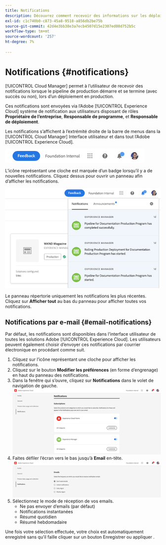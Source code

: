 ```yaml
---
title: Notifications
description: Découvrez comment recevoir des informations sur les déploiements de pipeline à l’aide du système de notification Adobe Experience Cloud.
exl-id: c1c740b0-c873-45a8-9518-a856db2be75b
source-git-commit: 42d4e3bb38e3a7ecb4507d15e2307ed08d752b5c
workflow-type: tm+mt
source-wordcount: '257'
ht-degree: 7%

---
```


# Notifications {#notifications}

[!UICONTROL Cloud Manager] permet à l’utilisateur de recevoir des notifications lorsque le pipeline de production démarre et se termine (avec succès ou non), lors d’un déploiement en production.

Ces notifications sont envoyées via l’Adobe [!UICONTROL Experience Cloud] système de notification aux utilisateurs disposant de rôles **Propriétaire de l’entreprise**, **Responsable de programme**, et **Responsable de déploiement**.

Les notifications s’affichent à l’extrémité droite de la barre de menus dans la [!UICONTROL Cloud Manager] Interface utilisateur et dans tout l’Adobe [!UICONTROL Experience Cloud].

![Icône Notifications dans la barre de menus](assets/notify-1.png)

L’icône représentant une cloche est marquée d’un badge lorsqu’il y a de nouvelles notifications. Cliquez dessus pour ouvrir un panneau afin d’afficher les notifications.

![Affichage des notifications](assets/notify-2.png)

Le panneau répertorie uniquement les notifications les plus récentes. Cliquez sur **Afficher tout** au bas du panneau pour afficher toutes vos notifications.

## Notifications par e-mail {#email-notifications}

Par défaut, les notifications sont disponibles dans l’interface utilisateur de toutes les solutions Adobe [!UICONTROL Experience Cloud]. Les utilisateurs peuvent également choisir d’envoyer ces notifications par courrier électronique en procédant comme suit.

1. Cliquez sur l’icône représentant une cloche pour afficher les notifications.
1. Cliquez sur le bouton **Modifier les préférences** (en forme d’engrenage) en haut du panneau des notifications.
1. Dans la fenêtre qui s’ouvre, cliquez sur **Notifications** dans le volet de navigation de gauche.
   ![Fenêtre Modifier les préférences](assets/notification-preferences.png)
1. Faites défiler l’écran vers le bas jusqu’à **Email** en-tête.
   ![Options de messagerie](assets/email-preferences.png)
1. Sélectionnez le mode de réception de vos emails.
   * Ne pas envoyer d’emails (par défaut)
   * Notifications instantanées
   * Résumé quotidien
   * Résumé hebdomadaire

Une fois votre sélection effectuée, votre choix est automatiquement enregistré sans qu’il faille cliquer sur un bouton Enregistrer ou appliquer .

